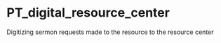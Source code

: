 # PT_digital_resource_center
Digitizing sermon requests made to the resource to the resource center 
